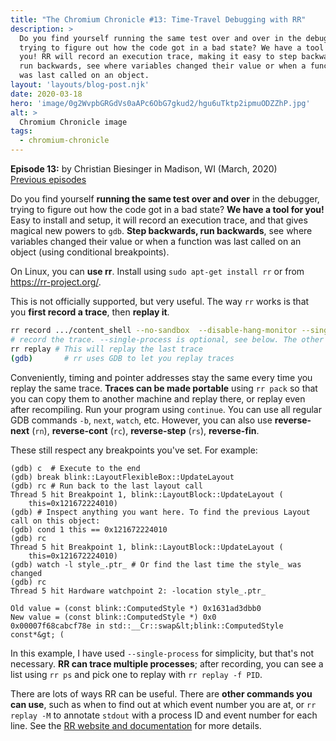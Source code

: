 ```yaml
---
title: "The Chromium Chronicle #13: Time-Travel Debugging with RR"
description: >
  Do you find yourself running the same test over and over in the debugger,
  trying to figure out how the code got in a bad state? We have a tool for
  you! RR will record an execution trace, making it easy to step backwards,
  run backwards, see where variables changed their value or when a function
  was last called on an object.
layout: 'layouts/blog-post.njk'
date: 2020-03-18
hero: 'image/0g2WvpbGRGdVs0aAPc6ObG7gkud2/hgu6uTktp2ipmuODZZhP.jpg'
alt: >
  Chromium Chronicle image
tags:
  - chromium-chronicle
---
```


**Episode 13:** by Christian Biesinger in Madison, WI (March, 2020)<br>
[Previous episodes](/tags/chromium-chronicle/)

Do you find yourself **running the same test over and over** in the debugger,
trying to figure out how the code got in a bad state? **We have a tool for you!**
Easy to install and setup, it will record an execution trace, and that gives
magical new powers to `gdb`. **Step backwards, run backwards**, see where
variables changed their value or when a function was last called on an object
(using conditional breakpoints).

On Linux, you can **use rr**. Install using `sudo apt-get install rr` or
from <https://rr-project.org/>.

This is not officially supported, but very useful. The way `rr` works is that
you **first record a trace**, then **replay it**.

```bash
rr record .../content_shell --no-sandbox  --disable-hang-monitor --single-process
# record the trace. --single-process is optional, see below. The other flags are required.
rr replay # This will replay the last trace
(gdb)       # rr uses GDB to let you replay traces
```

Conveniently, timing and pointer addresses stay the same every time you replay
the same trace. **Traces can be made portable** using `rr pack` so that you
can copy them to another machine and replay there, or replay even after
recompiling. Run your program using `continue`. You can use all regular
GDB commands `-b`, `next`, `watch`, etc. However, you can also use
**reverse-next** (`rn`), **reverse-cont** (`rc`), **reverse-step** (`rs`),
**reverse-fin**.

These still respect any breakpoints you've set. For example:

```text
(gdb) c  # Execute to the end
(gdb) break blink::LayoutFlexibleBox::UpdateLayout
(gdb) rc # Run back to the last layout call
Thread 5 hit Breakpoint 1, blink::LayoutBlock::UpdateLayout (
    this=0x121672224010)
(gdb) # Inspect anything you want here. To find the previous Layout call on this object:
(gdb) cond 1 this == 0x121672224010
(gdb) rc
Thread 5 hit Breakpoint 1, blink::LayoutBlock::UpdateLayout (
    this=0x121672224010)
(gdb) watch -l style_.ptr_ # Or find the last time the style_ was changed
(gdb) rc
Thread 5 hit Hardware watchpoint 2: -location style_.ptr_

Old value = (const blink::ComputedStyle *) 0x1631ad3dbb0
New value = (const blink::ComputedStyle *) 0x0
0x00007f68cabcf78e in std::__Cr::swap&lt;blink::ComputedStyle const*&gt; (
```

In this example, I have used `--single-process` for simplicity, but that's
not necessary. **RR can trace multiple processes**; after recording, you can
see a list using `rr ps` and pick one to replay with `rr replay -f PID`.

There are lots of ways RR can be useful. There are **other commands you can use**,
such as when to find out at which event number you are at, or `rr replay -M`
to annotate `stdout` with a process ID and event number for each line. See
the [RR website and documentation](https://rr-project.org/) for more details.
